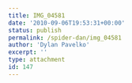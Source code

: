 ```yaml
---
title: IMG_04581
date: '2010-09-06T19:53:31+00:00'
status: publish
permalink: /spider-dan/img_04581
author: 'Dylan Pavelko'
excerpt: ''
type: attachment
id: 147
---
```

<!DOCTYPE html PUBLIC "-//W3C//DTD HTML 4.0 Transitional//EN" "http://www.w3.org/TR/REC-html40/loose.dtd">
<?xml encoding="UTF-8">
